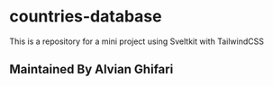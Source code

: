 # countries-database
This is a repository for a mini project using Sveltkit with TailwindCSS

## Maintained By Alvian Ghifari

